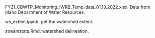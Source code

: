 FY21_CBWTP_Monitoring_IWRB_Temp_data_01.13.2022.xlsx: Data from Idaho Department of Water Resources.

ws_extent.ipynb: get the watershed extent.

streamstats.Rmd: watershed delineation.
